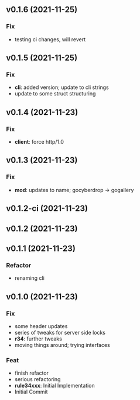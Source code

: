 ## v0.1.6 (2021-11-25)

### Fix

- testing ci changes, will revert

## v0.1.5 (2021-11-25)

### Fix

- **cli**: added version; update to cli strings
- update to some struct structuring

## v0.1.4 (2021-11-23)

### Fix

- **client**: force http/1.0

## v0.1.3 (2021-11-23)

### Fix

- **mod**: updates to name; gocyberdrop -> gogallery

## v0.1.2-ci (2021-11-23)

## v0.1.2 (2021-11-23)

## v0.1.1 (2021-11-23)

### Refactor

- renaming cli

## v0.1.0 (2021-11-23)

### Fix

- some header updates
- series of tweaks for server side locks
- **r34**: further tweaks
- moving things around; trying interfaces

### Feat

- finish refactor
- serious refactoring
- **rule34xxx**: Initial Implementation
- Initial Commit

